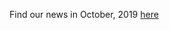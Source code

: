 Find our news in October, 2019 [here](https://drive.google.com/file/d/1jmukfpFILuytc3Yk4FTtqXiJUoJqpMbt/view?usp=drive_link)
